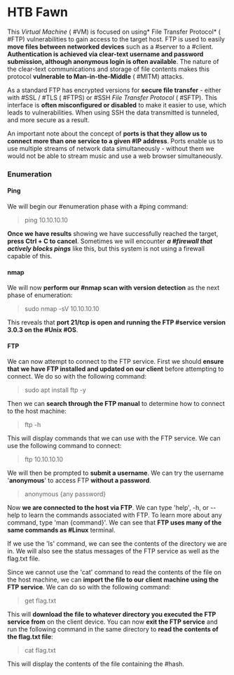 # HTB Fawn

This *Virtual Machine* ( #VM) is focused on using* File Transfer Protocol* ( #FTP) vulnerabilities to gain access to the target host. FTP is used to easily **move files between networked devices** such as a #server to a #client. **Authentication is achieved via clear-text username and password submission, although anonymous login is often available**. The nature of the clear-text communications and storage of file contents makes this protocol **vulnerable to Man-in-the-Middle** ( #MITM) attacks.

As a standard FTP has encrypted versions for **secure file transfer** - either with #SSL / #TLS ( #FTPS) or #SSH *File Transfer Protocol* ( #SFTP). This interface is **often misconfigured or disabled** to make it easier to use, which leads to vulnerabilities. When using SSH the data transmitted is tunneled, and more secure as a result.

An important note about the concept of **ports is that they allow us to connect more than one service to a given #IP address**. Ports enable us to use multiple streams of network data simultaneously - without them we would not be able to stream music and use a web browser simultaneously. 

### Enumeration

#### Ping

We will begin our #enumeration phase with a #ping command:

>ping 10.10.10.10

**Once we have results** showing we have successfully reached the target, **press Ctrl + C to cancel**. Sometimes we will encounter ***a #firewall that actively blocks pings*** like this, but this system is not using a firewall capable of this.

#### nmap

We will now **perform our #nmap scan with version detection** as the next phase of enumeration:

>sudo nmap -sV 10.10.10.10

This reveals that **port 21/tcp is open and running the FTP #service version 3.0.3 on the #Unix #OS**.

#### FTP

We can now attempt to connect to the FTP service. First we should **ensure that we have FTP installed and updated on our client** before attempting to connect. We do so with the following command:

>sudo apt install ftp -y

Then we can **search through the FTP manual** to determine how to connect to the host machine:

>ftp -h

This will display commands that we can use with the FTP service. We can use the following command to connect:

>ftp 10.10.10.10

We will then be prompted to **submit a username**. We can try the username '**anonymous**' to access FTP **without a password**.

>anonymous
>{any password}

Now **we are connected to the host via FTP**. We can type 'help', -h, or --help to learn the commands associated with FTP. To learn more about any command, type 'man {command}'. We can see that **FTP uses many of the same commands as #Linux** terminal.

If we use the 'ls' command, we can see the contents of the directory we are in. We will also see the status messages of the FTP service as well as the flag.txt file.

Since we cannot use the 'cat' command to read the contents of the file on the host machine, we can **import the file to our client machine using the FTP service**. We can do so with the following command:

>get flag.txt

This will **download the file to whatever directory you executed the FTP service from** on the client device. You can now **exit the FTP service** and run the following command in the same directory to **read the contents of the flag.txt file**:

>cat flag.txt

This will display the contents of the file containing the #hash.